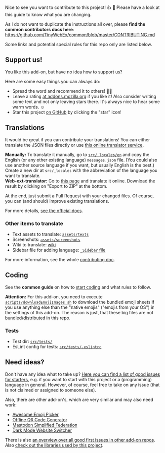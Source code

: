 Nice to see you want to contribute to this project! :+1: :tada:
Please have a look at this guide to know what you are changing.

As I do not want to duplicate the instructions all over, please **find the common contributors docs here**: https://github.com/TinyWebEx/common/blob/master/CONTRIBUTING.md

Some links and potential special rules for this repo only are listed below.

## Support us!

You like this add-on, but have no idea how to support us?

Here are some easy things you can always do:

* Spread the word and recommend it to others! 🤗😍
* Leave a rating [at addons.mozilla.org](https://addons.mozilla.org/firefox/addon/how-did-i-get-here/reviews/) if you like it!
  Also consider writing some text and not only leaving stars there. It's always nice to hear some warm words. ☺️
* Star this project [on GitHub](https://github.com/rugk/how-did-i-get-here) by clicking the "star" icon!

## Translations

It would be great if you can contribute your translations! You can either translate the JSON files directly or use [this online translator service](https://lusito.github.io/web-ext-translator/?gh=https://github.com/rugk/how-did-i-get-here).

**Manually:** To translate it manually, go to [`src/_locales/en`](src/_locales/en) and copy the English (or any other existing language) `messages.json` file. (You could also use another source language if you want, but usually English is the best.) Create a new dir at `src/_locales` with the abbreviation of the language you want to translate.  
**Web-ext-translator:** Go to [this page](https://lusito.github.io/web-ext-translator/) and translate it online. Download the result by clicking on "Export to ZIP" at the bottom.

At the end, just submit a Pull Request with your changed files.
Of course, you can (and should) improve existing translations.

For more details, [see the official docs](https://developer.mozilla.org/Add-ons/WebExtensions/Internationalization#Providing_localized_strings_in__locales).

### Other items to translate

* Text assets to translate: [`assets/texts`](assets/texts)
* Screenshots: [`assets/screenshots`](assets/screenshots)
* Wiki to translate: [wiki](../../wiki)
* Sidebar file for adding language: [`_Sidebar` file](../../wiki/_Sidebar/_edit)

For more information, see the whole [contributing doc](https://github.com/TinyWebEx/common/blob/master/CONTRIBUTING.md#translations).

## Coding

See the **common guide** on how to [start coding](https://github.com/TinyWebEx/common/blob/master/CONTRIBUTING.md#coding) and what rules to follow.

**Attention:** For this add-on, you need to execute [`scripts/downloadEmojiImages.sh`](scripts/downloadEmojiImages.sh) to download the bundled emoji sheets if you use anything else than the "native emojis" ("emojis from your OS") in the settings of this add-on. The reason is just, that these big files are not bundled/distributed in this repo.

### Tests

* Test dir: [`src/tests/`](src/tests/)
* EsLint config for tests: [`src/tests/.eslintrc`](src/tests/.eslintrc)

## Need ideas?

Don't have any idea what to take up? [Here you can find a list of good issues for starters](../../contribute), e.g. if you want to start with this project or a (programming) language in general.
However, of course, feel free to take on any issue (that is not claimed or assigned to someone else).

Also, there are other add-on's, which are very similar and may also need work:

* [Awesome Emoji Picker](https://github.com/rugk/how-did-i-get-here/contribute)
* [Offline QR Code Generator](https://github.com/rugk/offline-qr-code/contribute)
* [Mastodon Simplified Federation](https://github.com/rugk/mastodon-simplified-federation/contribute)
* [Dark Mode Website Switcher](https://github.com/rugk/website-dark-mode-switcher/contribute)

There is also [an overview over all good first issues in other add-on repos](https://github.com/issues?utf8=%E2%9C%93&q=is%3Aopen+is%3Aissue+archived%3Afalse+user%3Arugk+user%3ATinyWebEx+label%3A%22good+first+issue%22). Also [check out the libraries used by this project](https://github.com/TinyWebEx).
